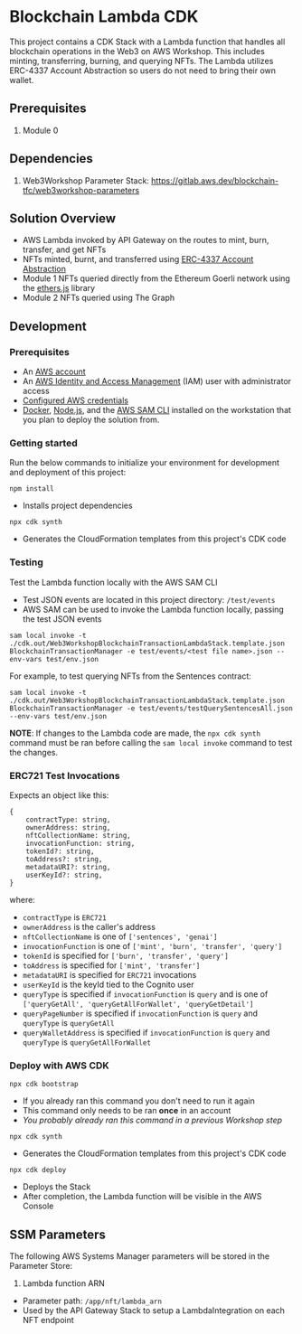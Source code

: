 # Blockchain Lambda CDK

This project contains a CDK Stack with a Lambda function that handles all blockchain operations in the Web3 on AWS Workshop. This includes minting, transferring, burning, and querying NFTs. The Lambda utilizes ERC-4337 Account Abstraction so users do not need to bring their own wallet.

## Prerequisites

1. Module 0

## Dependencies

1. Web3Workshop Parameter Stack: https://gitlab.aws.dev/blockchain-tfc/web3workshop-parameters

## Solution Overview

- AWS Lambda invoked by API Gateway on the routes to mint, burn, transfer, and get NFTs
- NFTs minted, burnt, and transferred using [ERC-4337 Account Abstraction](https://www.alchemy.com/overviews/what-is-account-abstraction)
- Module 1 NFTs queried directly from the Ethereum Goerli network using the [ethers.js](https://github.com/ethers-io/ethers.js/) library
- Module 2 NFTs queried using The Graph

## Development

### Prerequisites

- An [AWS account](https://signin.aws.amazon.com/signin?redirect_uri=https%3A%2F%2Fportal.aws.amazon.com%2Fbilling%2Fsignup%2Fresume&client_id=signup)
- An [AWS Identity and Access Management](http://aws.amazon.com/iam) (IAM) user with administrator access
- [Configured AWS credentials](https://docs.aws.amazon.com/cdk/latest/guide/getting_started.html#getting_started_prerequisites)
- [Docker](https://docs.docker.com/get-docker/), [Node.js](https://nodejs.org/en/download/), and the [AWS SAM CLI](https://docs.aws.amazon.com/serverless-application-model/latest/developerguide/install-sam-cli.html)
  installed on the workstation that you plan to deploy the solution from.

### Getting started

Run the below commands to initialize your environment for development and deployment of this project:

```
npm install
```

- Installs project dependencies

```
npx cdk synth
```

- Generates the CloudFormation templates from this project's CDK code

### Testing

Test the Lambda function locally with the AWS SAM CLI

- Test JSON events are located in this project directory: `/test/events`
- AWS SAM can be used to invoke the Lambda function locally, passing the test JSON events

```
sam local invoke -t ./cdk.out/Web3WorkshopBlockchainTransactionLambdaStack.template.json BlockchainTransactionManager -e test/events/<test file name>.json --env-vars test/env.json
```

For example, to test querying NFTs from the Sentences contract:

```
sam local invoke -t ./cdk.out/Web3WorkshopBlockchainTransactionLambdaStack.template.json BlockchainTransactionManager -e test/events/testQuerySentencesAll.json --env-vars test/env.json
```

**NOTE**: If changes to the Lambda code are made, the `npx cdk synth` command must be ran before calling the `sam local invoke` command to test the changes.

### ERC721 Test Invocations

Expects an object like this:

```
{
    contractType: string,
    ownerAddress: string,
    nftCollectionName: string,
    invocationFunction: string,
    tokenId?: string,
    toAddress?: string,
    metadataURI?: string,
    userKeyId?: string,
}
```

where:

- `contractType` is `ERC721`
- `ownerAddress` is the caller's address
- `nftCollectionName` is one of `['sentences', 'genai']`
- `invocationFunction` is one of `['mint', 'burn', 'transfer', 'query']`
- `tokenId` is specified for `['burn', 'transfer', 'query']`
- `toAddress` is specified for `['mint', 'transfer']`
- `metadataURI` is specified for `ERC721` invocations
- `userKeyId` is the keyId tied to the Cognito user
- `queryType` is specified if `invocationFunction` is `query` and is one of `['queryGetAll', 'queryGetAllForWallet', 'queryGetDetail']`
- `queryPageNumber` is specified if `invocationFunction` is `query` and `queryType` is `queryGetAll`
- `queryWalletAddress` is specified if `invocationFunction` is `query` and `queryType` is `queryGetAllForWallet`

### Deploy with AWS CDK

```
npx cdk bootstrap
```

- If you already ran this command you don't need to run it again
- This command only needs to be ran **once** in an account
- _You probably already ran this command in a previous Workshop step_

```
npx cdk synth
```

- Generates the CloudFormation templates from this project's CDK code

```
npx cdk deploy
```

- Deploys the Stack
- After completion, the Lambda function will be visible in the AWS Console

## SSM Parameters

The following AWS Systems Manager parameters will be stored in the Parameter Store:

1. Lambda function ARN

- Parameter path: `/app/nft/lambda_arn`
- Used by the API Gateway Stack to setup a LambdaIntegration on each NFT endpoint
